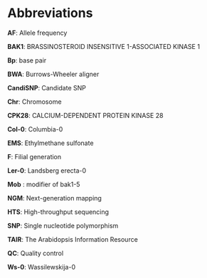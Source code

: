 Abbreviations
===

**AF**: Allele frequency

**BAK1**: BRASSINOSTEROID INSENSITIVE 1-ASSOCIATED KINASE 1

**Bp**: base pair

**BWA**: Burrows-Wheeler aligner

**CandiSNP**: Candidate SNP

**Chr**: Chromosome

**CPK28**: CALCIUM-DEPENDENT PROTEIN KINASE 28

**Col-0**: Columbia-0

**EMS**: Ethylmethane sulfonate

**F**: Filial generation

**Ler-0**: Landsberg erecta-0

**Mob** : modifier of bak1-5

**NGM**: Next-generation mapping

**HTS**: High-throughput sequencing

**SNP**: Single nucleotide polymorphism

**TAIR**: The Arabidopsis Information Resource

**QC**: Quality control

**Ws-0**: Wassilewskija-0